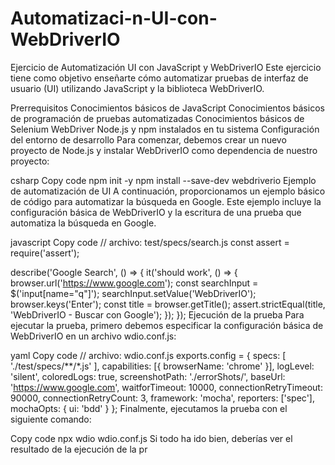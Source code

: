 # Automatizaci-n-UI-con-WebDriverIO
Ejercicio de Automatización UI con JavaScript y WebDriverIO
Este ejercicio tiene como objetivo enseñarte cómo automatizar pruebas de interfaz de usuario (UI) utilizando JavaScript y la biblioteca WebDriverIO.

Prerrequisitos
Conocimientos básicos de JavaScript
Conocimientos básicos de programación de pruebas automatizadas
Conocimientos básicos de Selenium WebDriver
Node.js y npm instalados en tu sistema
Configuración del entorno de desarrollo
Para comenzar, debemos crear un nuevo proyecto de Node.js y instalar WebDriverIO como dependencia de nuestro proyecto:

csharp
Copy code
npm init -y
npm install --save-dev webdriverio
Ejemplo de automatización de UI
A continuación, proporcionamos un ejemplo básico de código para automatizar la búsqueda en Google. Este ejemplo incluye la configuración básica de WebDriverIO y la escritura de una prueba que automatiza la búsqueda en Google.

javascript
Copy code
// archivo: test/specs/search.js
const assert = require('assert');

describe('Google Search', () => {
    it('should work', () => {
        browser.url('https://www.google.com');
        const searchInput = $('input[name="q"]');
        searchInput.setValue('WebDriverIO');
        browser.keys('Enter');
        const title = browser.getTitle();
        assert.strictEqual(title, 'WebDriverIO - Buscar con Google');
    });
});
Ejecución de la prueba
Para ejecutar la prueba, primero debemos especificar la configuración básica de WebDriverIO en un archivo wdio.conf.js:

yaml
Copy code
// archivo: wdio.conf.js
exports.config = {
    specs: [
        './test/specs/**/*.js'
    ],
    capabilities: [{
        browserName: 'chrome'
    }],
    logLevel: 'silent',
    coloredLogs: true,
    screenshotPath: './errorShots/',
    baseUrl: 'https://www.google.com',
    waitforTimeout: 10000,
    connectionRetryTimeout: 90000,
    connectionRetryCount: 3,
    framework: 'mocha',
    reporters: ['spec'],
    mochaOpts: {
        ui: 'bdd'
    }
};
Finalmente, ejecutamos la prueba con el siguiente comando:

Copy code
npx wdio wdio.conf.js
Si todo ha ido bien, deberías ver el resultado de la ejecución de la pr
